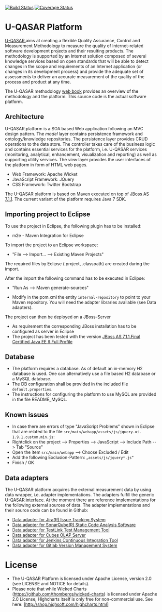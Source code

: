[![Build Status](https://travis-ci.org/ManuDevelopia/u-qasar.platform.svg)](https://travis-ci.org/ManuDevelopia/u-qasar.platform)
[![Coverage Status](https://coveralls.io/repos/ManuDevelopia/u-qasar.platform/badge.svg?branch=master&service=github)](https://coveralls.io/github/ManuDevelopia/u-qasar.platform?branch=master)


# U-QASAR Platform

[U-QASAR ](http://www.uqasar.eu) aims at creating a flexible Quality Assurance, Control and Measurement Methodology to measure the quality of Internet-related software development projects and their resulting products. The methodology is supported by an Internet solution composed of several knowledge services based on open standards that will be able to detect changes in the scope and requirements of an Internet application (or changes in its development process) and provide the adequate set of assessments to deliver an accurate measurement of the quality of the process and product at any time.

The U-QASAR methodology [web book](http://webbook.uqasar.eu/) provides an overview of the methodology and the platform. This source code is the actual software platform.


## Architecture

U-QASAR platform is a SOA based Web application following an MVC design pattern. The *model* layer contains persistence framework and ontology/knowledge repositories. The persistence layer provides CRUD operations to the data store. The controller takes care of the business logic and contains essential services for the platform, i.e. U-QASAR services (monitoring, analytical, enhancement, visualization and reporting) as well as supporting utility services. The *view* layer provides the user interfaces of the platform in form of HTML web pages. 

* Web Framework: Apache Wicket
* JavaScript Framework: JQuery
* CSS Framework: Twitter Bootstrap

The U-QASAR platform is based on [Maven](http://maven.apache.org) executed on top of [JBoss AS 7.1.1](http://www.jboss.org/jbossas). The current variant of the platform requires Java 7 SDK.


## Importing project to Eclipse

To use the project in Eclipse, the following plugin has to be installed:

* m2e - Maven Integration for Eclipse

To import the project to an Eclipse workspace: 

* "File --> Import... --> Existing Maven Projects"

The required files by Eclipse (.project, .classpath) are created during the import. 

After the import the following command has to be executed in Eclipse: 

* "Run As --> Maven generate-sources" 

* Modify in the pom.xml the entity `internal-repository` to point to your Maven repository. You will need the adapter libraries available (see Data adapters).

The project can then be deployed on a JBoss-Server 

* As requirement the corresponding JBoss installation has to be configured as server in Eclipse
* The project has been tested with the version [JBoss AS 7.1.1.Final Certified Java EE 6 Full Profile](http://www.jboss.org/jbossas/downloads/)


## Database

* The platform requires a database. As of default an in-memory H2 database is used.	One can alternatively use a file based H2 database or a MySQL database. 
* The DB configuration shall be provided in the included file `default.properties`. 
* The instructions for configuring the platform to use MySQL are provided in the file README_MySQL.

	
## Known issues

* In case there are errors of type "JavaScript Problems" shown in Eclipse that are related to the file `src/main/webapp/assets/js/jquery-ui-1.9.1.custom.min.js`:
* Rightclick on the project --> Properties --> JavaScript --> Include Path --> Tab "Source"
* Open the item `src/main/webapp` --> Choose Excluded / Edit
* Add the following Exclusion-Pattern: `„assets/js/jquery*.js“`
* Finish / OK


## Data adapters

The U-QASAR platform acquires the external measurement data by using data wrapper, i.e. adapter implementations. The adapters fulfill the generic [U-QASAR interface](https://github.com/IntrasoftInternational/uQasarAdapter). At the moment there are reference implementations for the following external sources of data. The adapter implementations and their source code can be found in Github: 

* [Data adapter for Jira(R) Issue Tracking System](https://github.com/IntrasoftInternational/JiraAdapter)
* [Data adapter for SonarQube(R) Static Code Analysis Software](https://github.com/wenns/SonarAdapter) 
* [Data adapter for TestLink Test Management Tool](https://github.com/MTPsqa/TestLinkAdapter)
* [Data adapter for Cubes OLAP Server](https://github.com/ManuDevelopia/CubesAdapter)
* [Data adapter for Jenkins Continuous Integration Tool](https://github.com/pialindqvist/JenkinsAdapter2/tree/jenkinskehitys)
* [Data adapter for Gitlab Version Management System](https://github.com/minzen/gladapter)


# License

* The U-QASAR Platform is licensed under Apache License, version 2.0 (see LICENSE and NOTICE for details).
* Please note that while Wicked Charts (https://github.com/thombergs/wicked-charts) is licensed under Apache 2.0 License, Highcharts itself is only free for non-commercial use. See here: [http://shop.highsoft.com/highcharts.html]

